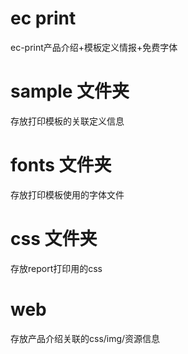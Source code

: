 # ec print
ec-print产品介绍+模板定义情报+免费字体
# sample 文件夹
存放打印模板的关联定义信息
# fonts 文件夹
存放打印模板使用的字体文件
# css 文件夹
存放report打印用的css
# web
存放产品介绍关联的css/img/资源信息

